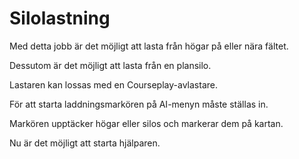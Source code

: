# Silolastning

  
  
Med detta jobb är det möjligt att lasta från högar på eller nära fältet.  
  
Dessutom är det möjligt att lasta från en plansilo.  
  
Lastaren kan lossas med en Courseplay-avlastare.  
  


  
  
För att starta laddningsmarkören på AI-menyn måste ställas in.  
  
Markören upptäcker högar eller silos och markerar dem på kartan.  
  
Nu är det möjligt att starta hjälparen.  
  


